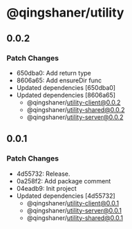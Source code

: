 # @qingshaner/utility

## 0.0.2

### Patch Changes

- 650dba0: Add return type
- 8606a65: Add ensureDir func
- Updated dependencies [650dba0]
- Updated dependencies [8606a65]
  - @qingshaner/utility-client@0.0.2
  - @qingshaner/utility-shared@0.0.2
  - @qingshaner/utility-server@0.0.2

## 0.0.1

### Patch Changes

- 4d55732: Release.
- 0a258f2: Add package comment
- 04eadb9: Init project
- Updated dependencies [4d55732]
  - @qingshaner/utility-client@0.0.1
  - @qingshaner/utility-server@0.0.1
  - @qingshaner/utility-shared@0.0.1
